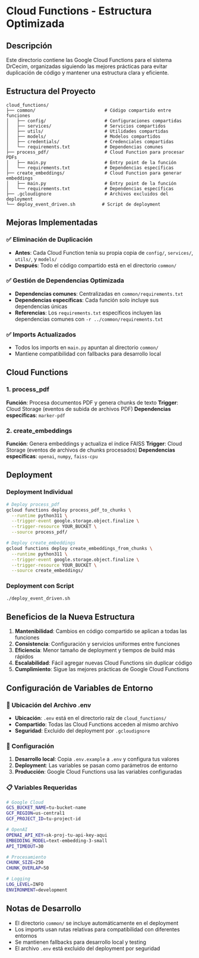 # Cloud Functions - Estructura Optimizada

## Descripción

Este directorio contiene las Google Cloud Functions para el sistema DrCecim, organizadas siguiendo las mejores prácticas para evitar duplicación de código y mantener una estructura clara y eficiente.

## Estructura del Proyecto

```
cloud_functions/
├── common/                          # Código compartido entre funciones
│   ├── config/                      # Configuraciones compartidas
│   ├── services/                    # Servicios compartidos
│   ├── utils/                       # Utilidades compartidas
│   ├── models/                      # Modelos compartidos
│   ├── credentials/                 # Credenciales compartidas
│   └── requirements.txt             # Dependencias comunes
├── process_pdf/                     # Cloud Function para procesar PDFs
│   ├── main.py                      # Entry point de la función
│   └── requirements.txt             # Dependencias específicas
├── create_embeddings/               # Cloud Function para generar embeddings
│   ├── main.py                      # Entry point de la función
│   └── requirements.txt             # Dependencias específicas
├── .gcloudignore                    # Archivos excluidos del deployment
└── deploy_event_driven.sh          # Script de deployment
```

## Mejoras Implementadas

### ✅ Eliminación de Duplicación
- **Antes**: Cada Cloud Function tenía su propia copia de `config/`, `services/`, `utils/`, y `models/`
- **Después**: Todo el código compartido está en el directorio `common/`

### ✅ Gestión de Dependencias Optimizada
- **Dependencias comunes**: Centralizadas en `common/requirements.txt`
- **Dependencias específicas**: Cada función solo incluye sus dependencias únicas
- **Referencias**: Los `requirements.txt` específicos incluyen las dependencias comunes con `-r ../common/requirements.txt`

### ✅ Imports Actualizados
- Todos los imports en `main.py` apuntan al directorio `common/`
- Mantiene compatibilidad con fallbacks para desarrollo local

## Cloud Functions

### 1. process_pdf
**Función**: Procesa documentos PDF y genera chunks de texto
**Trigger**: Cloud Storage (eventos de subida de archivos PDF)
**Dependencias específicas**: `marker-pdf`

### 2. create_embeddings
**Función**: Genera embeddings y actualiza el índice FAISS
**Trigger**: Cloud Storage (eventos de archivos de chunks procesados)
**Dependencias específicas**: `openai`, `numpy`, `faiss-cpu`

## Deployment

### Deployment Individual
```bash
# Deploy process_pdf
gcloud functions deploy process_pdf_to_chunks \
  --runtime python311 \
  --trigger-event google.storage.object.finalize \
  --trigger-resource YOUR_BUCKET \
  --source process_pdf/

# Deploy create_embeddings
gcloud functions deploy create_embeddings_from_chunks \
  --runtime python311 \
  --trigger-event google.storage.object.finalize \
  --trigger-resource YOUR_BUCKET \
  --source create_embeddings/
```

### Deployment con Script
```bash
./deploy_event_driven.sh
```

## Beneficios de la Nueva Estructura

1. **Mantenibilidad**: Cambios en código compartido se aplican a todas las funciones
2. **Consistencia**: Configuración y servicios uniformes entre funciones
3. **Eficiencia**: Menor tamaño de deployment y tiempos de build más rápidos
4. **Escalabilidad**: Fácil agregar nuevas Cloud Functions sin duplicar código
5. **Cumplimiento**: Sigue las mejores prácticas de Google Cloud Functions

## Configuración de Variables de Entorno

### 📁 Ubicación del Archivo .env
- **Ubicación**: `.env` está en el directorio raíz de `cloud_functions/`
- **Compartido**: Todas las Cloud Functions acceden al mismo archivo
- **Seguridad**: Excluido del deployment por `.gcloudignore`

### 🔧 Configuración
1. **Desarrollo local**: Copia `.env.example` a `.env` y configura tus valores
2. **Deployment**: Las variables se pasan como parámetros de entorno
3. **Producción**: Google Cloud Functions usa las variables configuradas

### 📋 Variables Requeridas
```bash
# Google Cloud
GCS_BUCKET_NAME=tu-bucket-name
GCF_REGION=us-central1
GCF_PROJECT_ID=tu-project-id

# OpenAI
OPENAI_API_KEY=sk-proj-tu-api-key-aqui
EMBEDDING_MODEL=text-embedding-3-small
API_TIMEOUT=30

# Procesamiento
CHUNK_SIZE=250
CHUNK_OVERLAP=50

# Logging
LOG_LEVEL=INFO
ENVIRONMENT=development
```

## Notas de Desarrollo

- El directorio `common/` se incluye automáticamente en el deployment
- Los imports usan rutas relativas para compatibilidad con diferentes entornos
- Se mantienen fallbacks para desarrollo local y testing
- El archivo `.env` está excluido del deployment por seguridad 